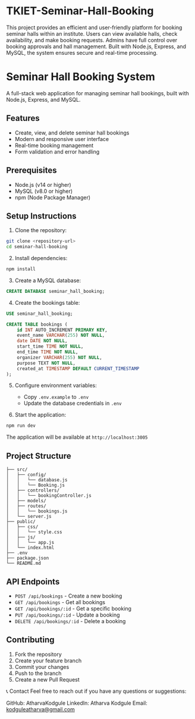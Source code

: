 # TKIET-Seminar-Hall-Booking
This project provides an efficient and user-friendly platform for booking seminar halls within an institute. Users can view available halls, check availability, and make booking requests. Admins have full control over booking approvals and hall management. Built with Node.js, Express, and MySQL, the system ensures secure and real-time processing.


# Seminar Hall Booking System

A full-stack web application for managing seminar hall bookings, built with Node.js, Express, and MySQL.

## Features

- Create, view, and delete seminar hall bookings
- Modern and responsive user interface
- Real-time booking management
- Form validation and error handling

## Prerequisites

- Node.js (v14 or higher)
- MySQL (v8.0 or higher)
- npm (Node Package Manager)

## Setup Instructions

1. Clone the repository:
```bash
git clone <repository-url>
cd seminar-hall-booking
```

2. Install dependencies:
```bash
npm install
```

3. Create a MySQL database:
```sql
CREATE DATABASE seminar_hall_booking;
```

4. Create the bookings table:
```sql
USE seminar_hall_booking;

CREATE TABLE bookings (
    id INT AUTO_INCREMENT PRIMARY KEY,
    event_name VARCHAR(255) NOT NULL,
    date DATE NOT NULL,
    start_time TIME NOT NULL,
    end_time TIME NOT NULL,
    organizer VARCHAR(255) NOT NULL,
    purpose TEXT NOT NULL,
    created_at TIMESTAMP DEFAULT CURRENT_TIMESTAMP
);
```

5. Configure environment variables:
   - Copy `.env.example` to `.env`
   - Update the database credentials in `.env`

6. Start the application:
```bash
npm run dev
```

The application will be available at `http://localhost:3005`

## Project Structure

```
├── src/
│   ├── config/
│   │   └── database.js
│   │   └── Booking.js
│   ├── controllers/
│   │   └── bookingController.js
│   ├── models/
│   ├── routes/
│   │   └── bookings.js
│   └── server.js
├── public/
│   ├── css/
│   │   └── style.css
│   ├── js/
│   │   └── app.js
│   └── index.html
├── .env
├── package.json
└── README.md
```

## API Endpoints

- `POST /api/bookings` - Create a new booking
- `GET /api/bookings` - Get all bookings
- `GET /api/bookings/:id` - Get a specific booking
- `PUT /api/bookings/:id` - Update a booking
- `DELETE /api/bookings/:id` - Delete a booking

## Contributing

1. Fork the repository
2. Create your feature branch
3. Commit your changes
4. Push to the branch
5. Create a new Pull Request 


📞 Contact
Feel free to reach out if you have any questions or suggestions:

GitHub: AtharvaKodgule
LinkedIn: Atharva Kodgule
Email: kodguleatharva@gmail.com
